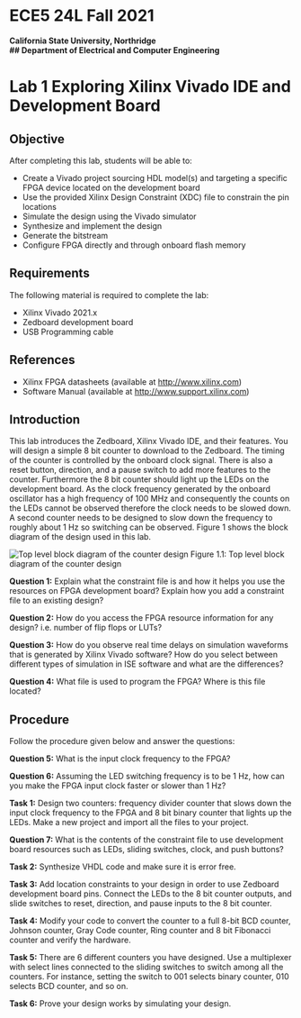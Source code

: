 
# ECE5 24L Fall 2021
**California State University, Northridge**  
**## Department of Electrical and Computer Engineering**  

# Lab 1 Exploring Xilinx Vivado IDE and Development Board

## Objective

After completing this lab, students will be able to:
- Create a Vivado project sourcing HDL model(s) and targeting a specific FPGA device located on the development board
- Use the provided Xilinx Design Constraint (XDC) file to constrain the pin locations
- Simulate the design using the Vivado simulator
- Synthesize and implement the design 
- Generate the bitstream
- Configure FPGA directly and through onboard flash memory

## Requirements

The following material is required to complete the lab:
- Xilinx Vivado 2021.x
- Zedboard development board
- USB Programming cable

## References

- Xilinx FPGA datasheets (available at http://www.xilinx.com)
- Software Manual (available at http://www.support.xilinx.com)

## Introduction

This lab introduces the Zedboard, Xilinx Vivado IDE, and their features. You will design a simple 8 bit counter to download to the Zedboard. The timing of the counter is controlled by the onboard clock signal. There is also a reset button, direction, and a pause switch to add more features to the counter. Furthermore the 8 bit counter should light up the LEDs on the development board. As the clock frequency generated by the onboard oscillator has a high frequency of 100 MHz and consequently the counts on the LEDs cannot be observed therefore the clock needs to be slowed down. A second counter needs to be designed to slow down the frequency to roughly about 1 Hz so switching can be observed. Figure 1 shows the block diagram of the design used in this lab. 
 
![Top level block diagram of the counter design](./img/lab1_digram.png)
Figure 1.1: Top level block diagram of the counter design


**Question 1:** Explain what the constraint file is and how it helps you use the resources on FPGA development board? Explain how you add a constraint file to an existing design?

**Question 2:** How do you access the FPGA resource information for any design? i.e. number of flip flops or LUTs?

**Question 3:** How do you observe real time delays on simulation waveforms that is generated by Xilinx Vivado software? How do you select between different types of simulation in ISE software and what are the differences?

**Question 4:** What file is used to program the FPGA? Where is this file located?


## Procedure

Follow the procedure given below and answer the questions:

**Question 5:** What is the input clock frequency to the FPGA?

**Question 6:** Assuming the LED switching frequency is to be 1 Hz, how can you make the FPGA input clock faster or slower than 1 Hz?

**Task 1:** Design two counters: frequency divider counter that slows down the input clock frequency to the FPGA and 8 bit binary counter that lights up the LEDs. Make a new project and import all the files to your project.

**Question 7:** What is the contents of the constraint file to use development board resources such as LEDs, sliding switches, clock, and push buttons?

**Task 2:** Synthesize VHDL code and make sure it is error free.

**Task 3:** Add location constraints to your design in order to use Zedboard development board pins. Connect the LEDs to the 8 bit counter outputs, and slide switches to reset, direction, and pause inputs to the 8 bit counter.

**Task 4:** Modify your code to convert the counter to a full 8-bit BCD counter, Johnson counter, Gray Code counter, Ring counter and 8 bit Fibonacci counter and verify the hardware. 

**Task 5:** There are 6 different counters you have designed. Use a multiplexer with select lines connected to the sliding switches to switch among all the counters. For instance, setting the switch to 001 selects binary counter, 010 selects BCD counter, and so on. 

**Task 6:** Prove your design works by simulating your design.

